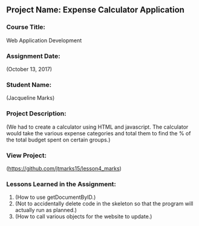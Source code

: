 ## Project Name:  Expense Calculator Application

### Course Title:
Web Application Development

### Assignment Date:  
(October 13, 2017)

### Student Name:  
(Jacqueline Marks)

### Project Description:
(We had to create a calculator using HTML and javascript. The calculator would take the various expense categories and total them to find the % of the total budget spent on certain groups.)

### View Project:
(https://github.com/jtmarks15/lesson4_marks)

### Lessons Learned in the Assignment:
1. (How to use getDocumentByID.)
2. (Not to accidentally delete code in the skeleton so that the program will actually run as planned.)
3. (How to call various objects for the website to update.)

